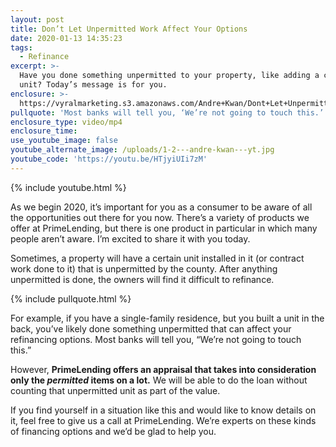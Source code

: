 ```yaml
---
layout: post
title: Don’t Let Unpermitted Work Affect Your Options
date: 2020-01-13 14:35:23
tags:
  - Refinance
excerpt: >-
  Have you done something unpermitted to your property, like adding a certain
  unit? Today’s message is for you.
enclosure: >-
  https://vyralmarketing.s3.amazonaws.com/Andre+Kwan/Dont+Let+Unpermitted+Work+Affect+Your+Options.mp4
pullquote: 'Most banks will tell you, ‘We’re not going to touch this.’'
enclosure_type: video/mp4
enclosure_time:
use_youtube_image: false
youtube_alternate_image: /uploads/1-2---andre-kwan---yt.jpg
youtube_code: 'https://youtu.be/HTjyiUIi7zM'
---
```


{% include youtube.html %}

As we begin 2020, it’s important for you as a consumer to be aware of all the opportunities out there for you now. There’s a variety of products we offer at PrimeLending, but there is one product in particular in which many people aren’t aware. I’m excited to share it with you today.&nbsp;

Sometimes, a property will have a certain unit installed in it (or contract work done to it) that is unpermitted by the county. After anything unpermitted is done, the owners will find it difficult to refinance.&nbsp;

{% include pullquote.html %}

For example, if you have a single-family residence, but you built a unit in the back, you’ve likely done something unpermitted that can affect your refinancing options. Most banks will tell you, “We’re not going to touch this.”&nbsp;

However, **PrimeLending offers an appraisal that takes into consideration only the *permitted* items on a lot.** We will be able to do the loan without counting that unpermitted unit as part of the value.&nbsp;

If you find yourself in a situation like this and would like to know details on it, feel free to give us a call at PrimeLending. We’re experts on these kinds of financing options and we’d be glad to help you.